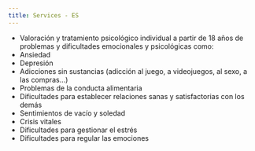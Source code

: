 ```yaml
---
title: Services - ES
---
```


- Valoración y tratamiento psicológico individual a partir de 18 años de problemas y dificultades emocionales y psicológicas como:
- Ansiedad
- Depresión
- Adicciones sin sustancias (adicción al juego, a videojuegos, al sexo, a las compras…)
- Problemas de la conducta alimentaria 
- Dificultades para establecer relaciones sanas y satisfactorias con los demás
- Sentimientos de vacío y soledad
- Crisis vitales
- Dificultades para gestionar el estrés
- Dificultades para regular las emociones